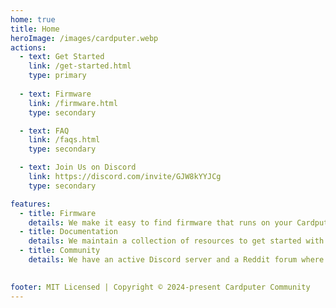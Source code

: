```yaml
---
home: true
title: Home
heroImage: /images/cardputer.webp
actions:
  - text: Get Started
    link: /get-started.html
    type: primary
  
  - text: Firmware
    link: /firmware.html
    type: secondary

  - text: FAQ
    link: /faqs.html
    type: secondary

  - text: Join Us on Discord
    link: https://discord.com/invite/GJW8kYYJCg
    type: secondary

features:
  - title: Firmware
    details: We make it easy to find firmware that runs on your Cardputer and give you all the info you need to get started.  
  - title: Documentation
    details: We maintain a collection of resources to get started with cardputer development and we're doing our best to write new tutorials and documentation.
  - title: Community
    details: We have an active Discord server and a Reddit forum where developers and users hang out, help each other and share what they are working on.
  

footer: MIT Licensed | Copyright © 2024-present Cardputer Community
---
```


[default-theme-home]: https://vuejs.press/reference/default-theme/frontmatter.html#home-page

